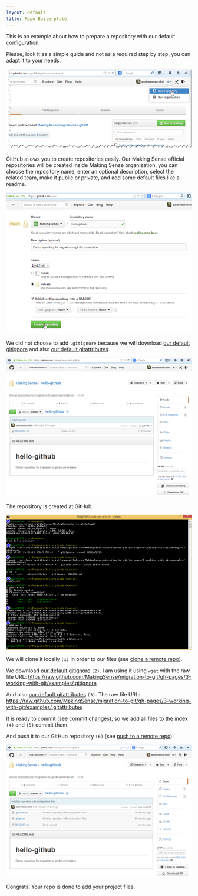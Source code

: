 ```yaml
---
layout: default
title: Repo Boilerplate
---
```


This is an example about how to prepare a repository with our default configuration.

Please, look it as a simple guide and not as a required step by step, you can adapt it to your needs.

![New repo button](repo-boilerplate-01-new-repo-button.png)

GitHub allows you to create repositories easily. Our Making Sense official repositories will be created inside Making Sense organization, you can choose the repository name, enter an optional description, select the related team, make it public or private, and add some default files like a readme.

![New repo form](repo-boilerplate-02-new-repo-form.png)

We did not choose to add `.gitignore` because we will download [our default gitignore] and also [our default gitattributes].

![New repo created](repo-boilerplate-03-new-repo-created.png)

The repository is created at GitHub.

![Add configuration files](repo-boilerplate-04-add-configuration-files.png)

We will clone it locally `(1)` in order to our files (see [clone a remote repo]).

We download [our default gitignore] `(2)`. I am using it using `wget` with the raw file URL: <https://raw.github.com/MakingSense/migration-to-git/gh-pages/3-working-with-git/examples/.gitignore>

And also [our default gitattributes] `(3)`. The raw file URL: <https://raw.github.com/MakingSense/migration-to-git/gh-pages/3-working-with-git/examples/.gitattributes>

It is ready to commit (see [commit changes]), so we add all files to the index `(4)` and `(5)` commit them.

And push it to our GitHub repository `(6)` (see [push to a remote repo]).

![Repo is ready](repo-boilerplate-05-repo-is-ready.png)

Congrats! Your repo is done to add your project files.



[clone a remote repo]: /migration-to-git/3-working-with-git/clone-remote-repo.html
[our default gitignore]: https://github.com/MakingSense/migration-to-git/tree/gh-pages/3-working-with-git/examples/.gitignore
[our default gitattributes]: https://github.com/MakingSense/migration-to-git/tree/gh-pages/3-working-with-git/examples/.gitattributes
[commit changes]: /migration-to-git/3-working-with-git/commit-changes.html
[push to a remote repo]: /migration-to-git/3-working-with-git/push-to-a-remote-repo.html